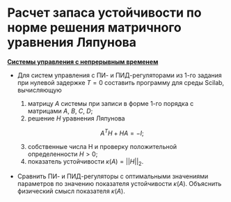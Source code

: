 # Расчет запаса устойчивости по норме решения матричного уравнения Ляпунова

**[Системы управления с непрерывным временем](1)**

- Для систем управления с ПИ- и ПИД-регуляторами из 1-го задания при нулевой задержке $T = 0$ составить программу для среды Scilab, вычисляющую
	1. матрицу $A$ системы при записи в форме 1-го порядка с матрицами $A$, $B$, $C$, $D$;
	2. решение $H$ уравнения Ляпунова

	```math
	A^T H + H A = -I;
	```

	3. собственные числа H и проверку положительной определенности $H > 0$;
	4. показатель устойчивости $κ(A) = ||H||_2$.
- Сравнить ПИ- и ПИД-регуляторы с оптимальными значениями параметров по значению показателя устойчивости $\kappa(A)$. Объяснить физический смысл показателя $\kappa(A)$.
